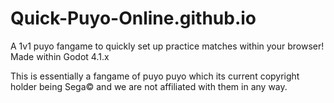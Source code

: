 # Quick-Puyo-Online.github.io
A 1v1 puyo fangame to quickly set up practice matches within your browser! Made within Godot 4.1.x

This is essentially a fangame of puyo puyo which its current copyright holder being Sega© and we are not affiliated with them in any way.
